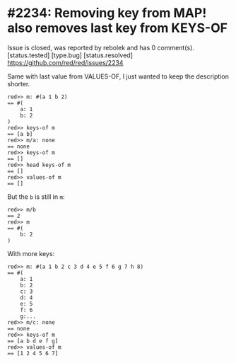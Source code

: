 
#2234: Removing key from MAP! also removes last key from KEYS-OF
================================================================================
Issue is closed, was reported by rebolek and has 0 comment(s).
[status.tested] [type.bug] [status.resolved]
<https://github.com/red/red/issues/2234>

Same with last value from VALUES-OF, I just wanted to keep the description shorter.

```
red>> m: #(a 1 b 2)
== #(
    a: 1
    b: 2
)
red>> keys-of m 
== [a b]
red>> m/a: none
== none
red>> keys-of m 
== []
red>> head keys-of m 
== []
red>> values-of m
== []
```

But the `b` is still in `m`:

```
red>> m/b
== 2
red>> m
== #(
    b: 2
)
```

With more keys:

```
red>> m: #(a 1 b 2 c 3 d 4 e 5 f 6 g 7 h 8)
== #(
    a: 1
    b: 2
    c: 3
    d: 4
    e: 5
    f: 6
    g:...
red>> m/c: none
== none
red>> keys-of m
== [a b d e f g]
red>> values-of m
== [1 2 4 5 6 7]
```



